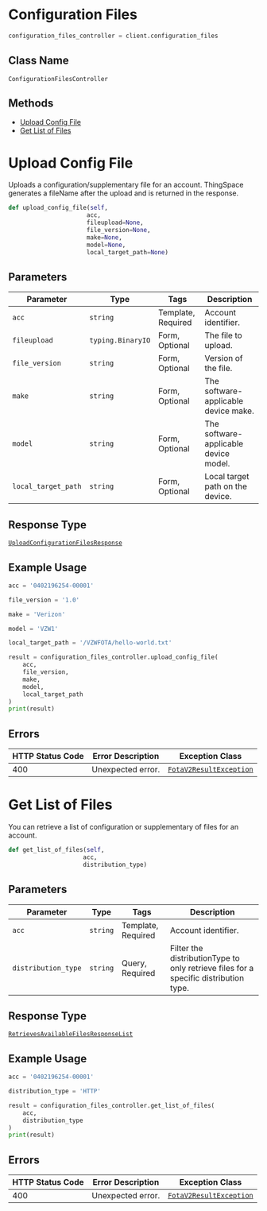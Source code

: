 # Configuration Files

```python
configuration_files_controller = client.configuration_files
```

## Class Name

`ConfigurationFilesController`

## Methods

* [Upload Config File](../../doc/controllers/configuration-files.md#upload-config-file)
* [Get List of Files](../../doc/controllers/configuration-files.md#get-list-of-files)


# Upload Config File

Uploads a configuration/supplementary file for an account. ThingSpace generates a fileName after the upload and is returned in the response.

```python
def upload_config_file(self,
                      acc,
                      fileupload=None,
                      file_version=None,
                      make=None,
                      model=None,
                      local_target_path=None)
```

## Parameters

| Parameter | Type | Tags | Description |
|  --- | --- | --- | --- |
| `acc` | `string` | Template, Required | Account identifier. |
| `fileupload` | `typing.BinaryIO` | Form, Optional | The file to upload. |
| `file_version` | `string` | Form, Optional | Version of the file. |
| `make` | `string` | Form, Optional | The software-applicable device make. |
| `model` | `string` | Form, Optional | The software-applicable device model. |
| `local_target_path` | `string` | Form, Optional | Local target path on the device. |

## Response Type

[`UploadConfigurationFilesResponse`](../../doc/models/upload-configuration-files-response.md)

## Example Usage

```python
acc = '0402196254-00001'

file_version = '1.0'

make = 'Verizon'

model = 'VZW1'

local_target_path = '/VZWFOTA/hello-world.txt'

result = configuration_files_controller.upload_config_file(
    acc,
    file_version,
    make,
    model,
    local_target_path
)
print(result)
```

## Errors

| HTTP Status Code | Error Description | Exception Class |
|  --- | --- | --- |
| 400 | Unexpected error. | [`FotaV2ResultException`](../../doc/models/fota-v2-result-exception.md) |


# Get List of Files

You can retrieve a list of configuration or supplementary of files for an account.

```python
def get_list_of_files(self,
                     acc,
                     distribution_type)
```

## Parameters

| Parameter | Type | Tags | Description |
|  --- | --- | --- | --- |
| `acc` | `string` | Template, Required | Account identifier. |
| `distribution_type` | `string` | Query, Required | Filter the distributionType to only retrieve files for a specific distribution type. |

## Response Type

[`RetrievesAvailableFilesResponseList`](../../doc/models/retrieves-available-files-response-list.md)

## Example Usage

```python
acc = '0402196254-00001'

distribution_type = 'HTTP'

result = configuration_files_controller.get_list_of_files(
    acc,
    distribution_type
)
print(result)
```

## Errors

| HTTP Status Code | Error Description | Exception Class |
|  --- | --- | --- |
| 400 | Unexpected error. | [`FotaV2ResultException`](../../doc/models/fota-v2-result-exception.md) |

